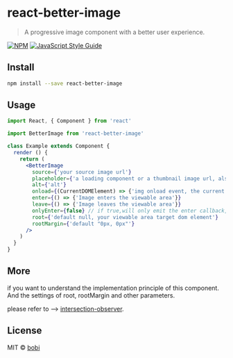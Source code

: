 # react-better-image

> A progressive image component with a better user experience.

[![NPM](https://img.shields.io/npm/v/react-better-image.svg)](https://www.npmjs.com/package/react-better-image) [![JavaScript Style Guide](https://img.shields.io/badge/code_style-standard-brightgreen.svg)](https://standardjs.com)

## Install

```bash
npm install --save react-better-image
```

## Usage

```jsx
import React, { Component } from 'react'

import BetterImage from 'react-better-image'

class Example extends Component {
  render () {
    return (
      <BetterImage
        source={'your source image url'}
        placeholder={'a loading component or a thumbnail image url, also can be a func like () => <Loading/>'}
        alt={'alt'}
        onload={(CurrentDOMElement) => {'img onload event, the current dom element be observed as param'}}
        enter={() => {'Image enters the viewable area'}}
        leave={() => {'Image leaves the viewable area'}}
        onlyEnter={false} // if true,will only emit the enter callback, leave function will not be called
        root={'default null, your viewable area target dom element'}
        rootMargin={'default "0px, 0px"'}
      />
    )
  }
}
```

## More

if you want to understand the implementation principle of this component. And the settings of root, rootMargin and other parameters.

please refer to --> [intersection-observer](https://developer.mozilla.org/en-US/docs/Web/API/Intersection_Observer_API).


## License

MIT © [bobi](https://github.com/bobi)
